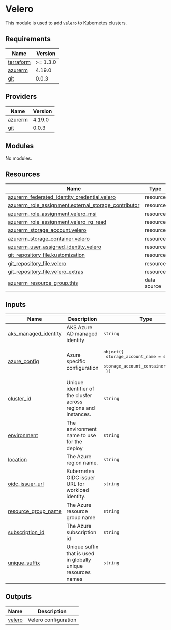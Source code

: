 # Velero

This module is used to add [`velero`](https://github.com/vmware-tanzu/velero) to Kubernetes clusters.

## Requirements

| Name | Version |
|------|---------|
| <a name="requirement_terraform"></a> [terraform](#requirement\_terraform) | >= 1.3.0 |
| <a name="requirement_azurerm"></a> [azurerm](#requirement\_azurerm) | 4.19.0 |
| <a name="requirement_git"></a> [git](#requirement\_git) | 0.0.3 |

## Providers

| Name | Version |
|------|---------|
| <a name="provider_azurerm"></a> [azurerm](#provider\_azurerm) | 4.19.0 |
| <a name="provider_git"></a> [git](#provider\_git) | 0.0.3 |

## Modules

No modules.

## Resources

| Name | Type |
|------|------|
| [azurerm_federated_identity_credential.velero](https://registry.terraform.io/providers/hashicorp/azurerm/4.19.0/docs/resources/federated_identity_credential) | resource |
| [azurerm_role_assignment.external_storage_contributor](https://registry.terraform.io/providers/hashicorp/azurerm/4.19.0/docs/resources/role_assignment) | resource |
| [azurerm_role_assignment.velero_msi](https://registry.terraform.io/providers/hashicorp/azurerm/4.19.0/docs/resources/role_assignment) | resource |
| [azurerm_role_assignment.velero_rg_read](https://registry.terraform.io/providers/hashicorp/azurerm/4.19.0/docs/resources/role_assignment) | resource |
| [azurerm_storage_account.velero](https://registry.terraform.io/providers/hashicorp/azurerm/4.19.0/docs/resources/storage_account) | resource |
| [azurerm_storage_container.velero](https://registry.terraform.io/providers/hashicorp/azurerm/4.19.0/docs/resources/storage_container) | resource |
| [azurerm_user_assigned_identity.velero](https://registry.terraform.io/providers/hashicorp/azurerm/4.19.0/docs/resources/user_assigned_identity) | resource |
| [git_repository_file.kustomization](https://registry.terraform.io/providers/xenitab/git/0.0.3/docs/resources/repository_file) | resource |
| [git_repository_file.velero](https://registry.terraform.io/providers/xenitab/git/0.0.3/docs/resources/repository_file) | resource |
| [git_repository_file.velero_extras](https://registry.terraform.io/providers/xenitab/git/0.0.3/docs/resources/repository_file) | resource |
| [azurerm_resource_group.this](https://registry.terraform.io/providers/hashicorp/azurerm/4.19.0/docs/data-sources/resource_group) | data source |

## Inputs

| Name | Description | Type | Default | Required |
|------|-------------|------|---------|:--------:|
| <a name="input_aks_managed_identity"></a> [aks\_managed\_identity](#input\_aks\_managed\_identity) | AKS Azure AD managed identity | `string` | n/a | yes |
| <a name="input_azure_config"></a> [azure\_config](#input\_azure\_config) | Azure specific configuration | <pre>object({<br/>    storage_account_name      = string,<br/>    storage_account_container = string<br/>  })</pre> | <pre>{<br/>  "storage_account_container": "",<br/>  "storage_account_name": ""<br/>}</pre> | no |
| <a name="input_cluster_id"></a> [cluster\_id](#input\_cluster\_id) | Unique identifier of the cluster across regions and instances. | `string` | n/a | yes |
| <a name="input_environment"></a> [environment](#input\_environment) | The environment name to use for the deploy | `string` | n/a | yes |
| <a name="input_location"></a> [location](#input\_location) | The Azure region name. | `string` | n/a | yes |
| <a name="input_oidc_issuer_url"></a> [oidc\_issuer\_url](#input\_oidc\_issuer\_url) | Kubernetes OIDC issuer URL for workload identity. | `string` | n/a | yes |
| <a name="input_resource_group_name"></a> [resource\_group\_name](#input\_resource\_group\_name) | The Azure resource group name | `string` | n/a | yes |
| <a name="input_subscription_id"></a> [subscription\_id](#input\_subscription\_id) | The Azure subscription id | `string` | n/a | yes |
| <a name="input_unique_suffix"></a> [unique\_suffix](#input\_unique\_suffix) | Unique suffix that is used in globally unique resources names | `string` | `""` | no |

## Outputs

| Name | Description |
|------|-------------|
| <a name="output_velero"></a> [velero](#output\_velero) | Velero configuration |
